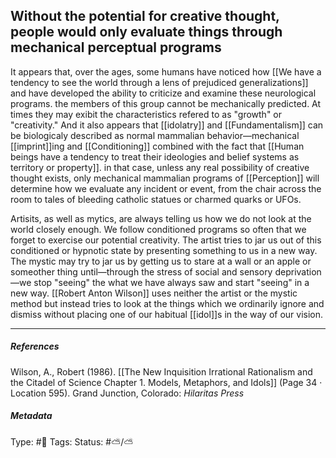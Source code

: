 ## Without the potential for creative thought, people would only evaluate things through mechanical perceptual programs  # 

It appears that, over the ages, some humans have noticed how [[We have a tendency to see the world through a lens of prejudiced generalizations]] and have developed the ability to criticize and examine these neurological programs. the members of this group cannot be mechanically predicted. At times they may exibit the characteristics refered to as "growth" or "creativity." And it also appears that [[idolatry]] and [[Fundamentalism]] can be biologicaly described as normal mammalian behavior—mechanical [[imprint]]ing and [[Conditioning]] combined with the fact that [[Human beings have a tendency to treat their ideologies and belief systems as territory or property]]. in that case, unless any real possibility of creative thought exists, only mechanical mammalian programs of [[Perception]] will determine how we evaluate any incident or event, from the chair across the room to tales of bleeding catholic statues or charmed quarks or UFOs. 

Artisits, as well as mytics, are always telling us how we do not look at the world closely enough. We follow conditioned programs so often that we forget to exercise our potential creativity. The artist tries to jar us out of this conditioned or hypnotic state by presenting something to us in a new way. The mystic may try to jar us by getting us to stare at a wall or an apple or someother thing until—through the stress of social and sensory deprivation—we stop "seeing" the what we have always saw and start "seeing" in a new way. [[Robert Anton Wilson]] uses neither the artist or the mystic method but instead tries to look at the things which we ordinarily ignore and dismiss without placing one of our habitual [[idol]]s in the way of our vision.

___

##### References

Wilson, A., Robert (1986). [[The New Inquisition Irrational Rationalism and the Citadel of Science Chapter 1. Models, Metaphors, and Idols]] (Page 34 · Location 595). Grand Junction, Colorado: _Hilaritas Press_

##### Metadata

Type: #🔴 
Tags:
Status: #⛅️/⛅️ 